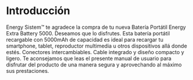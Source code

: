 # Introducción
Energy Sistem™ te agradece la compra de tu nueva Batería Portátil Energy Extra Battery 5000.
Deseamos que lo disfrutes. Esta batería portátil recargable con 5000mAh de capacidad es ideal
para recargar tu smartphone, tablet, reproductor multimedia u otros dispositivos allá donde
estés. Conectores intercambiables. Cable integrado y diseño compacto y ligero.
Te aconsejamos que leas el presente manual de usuario para disfrutar del producto de una
manera segura y aprovechando al máximo sus prestaciones.
